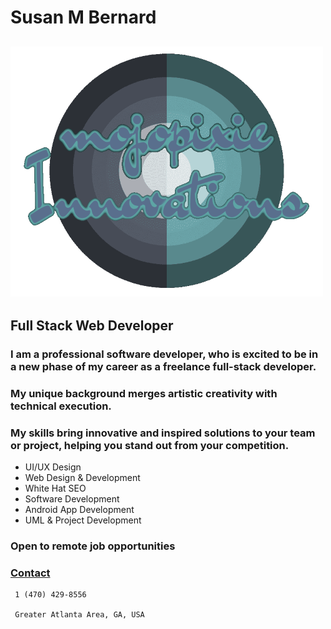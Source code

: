 # Susan M Bernard
## ![Alt](assets/images/logos/logoDark.png "SmB")
## Full Stack Web Developer
### I am a professional software developer, who is excited to be in a new phase of my career as a freelance full-stack developer.
### My unique background merges artistic creativity with technical execution.
### My skills bring innovative and inspired solutions to your team or project, helping you stand out from your competition.
                
* UI/UX Design
* Web Design & Development 
* White Hat SEO			
* Software Development
* Android App Development
* UML & Project Development

### Open to remote job opportunities
### [Contact](http://smbernard.tech/#contact) 

~~~~
 1 (470) 429-8556

 Greater Atlanta Area, GA, USA
~~~~
 